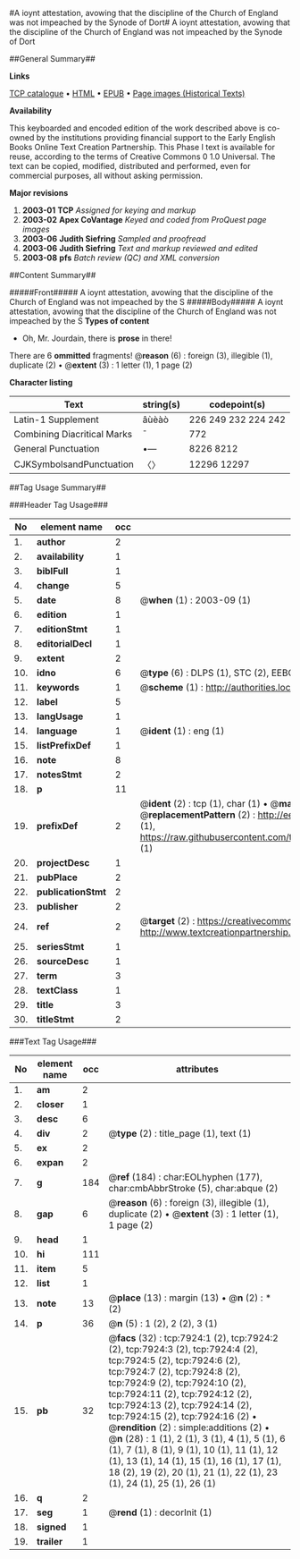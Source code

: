 #A ioynt attestation, avowing that the discipline of the Church of England was not impeached by the Synode of Dort#
A ioynt attestation, avowing that the discipline of the Church of England was not impeached by the Synode of Dort

##General Summary##

**Links**

[TCP catalogue](http://www.ota.ox.ac.uk/tcp/)  • 
[HTML](http://tei.it.ox.ac.uk/tcp/Texts-HTML/free/A02/A02253.html)  • 
[EPUB](http://tei.it.ox.ac.uk/tcp/Texts-EPUB/free/A02/A02253.epub) • 
[Page images (Historical Texts)](https://data.historicaltexts.jisc.ac.uk/view?pubId=eebo-99843209e&pageId=eebo-99843209e-7924-1)

**Availability**

This keyboarded and encoded edition of the
	       work described above is co-owned by the institutions
	       providing financial support to the Early English Books
	       Online Text Creation Partnership. This Phase I text is
	       available for reuse, according to the terms of Creative
	       Commons 0 1.0 Universal. The text can be copied,
	       modified, distributed and performed, even for
	       commercial purposes, all without asking permission.

**Major revisions**

1. __2003-01__ __TCP__ *Assigned for keying and markup*
1. __2003-02__ __Apex CoVantage__ *Keyed and coded from ProQuest page images*
1. __2003-06__ __Judith Siefring__ *Sampled and proofread*
1. __2003-06__ __Judith Siefring__ *Text and markup reviewed and edited*
1. __2003-08__ __pfs__ *Batch review (QC) and XML conversion*

##Content Summary##

#####Front#####
A ioynt attestation, avowing that the discipline of the Church of England was not impeached by the S
#####Body#####
A ioynt attestation, avowing that the discipline of the Church of England was not impeached by the S
**Types of content**

  * Oh, Mr. Jourdain, there is **prose** in there!

There are 6 **ommitted** fragments! 
 @__reason__ (6) : foreign (3), illegible (1), duplicate (2)  •  @__extent__ (3) : 1 letter (1), 1 page (2)

**Character listing**


|Text|string(s)|codepoint(s)|
|---|---|---|
|Latin-1 Supplement|âùèàò|226 249 232 224 242|
|Combining             Diacritical Marks|̄|772|
|General Punctuation|•—|8226 8212|
|CJKSymbolsandPunctuation|〈〉|12296 12297|

##Tag Usage Summary##

###Header Tag Usage###

|No|element name|occ|attributes|
|---|---|---|---|
|1.|__author__|2||
|2.|__availability__|1||
|3.|__biblFull__|1||
|4.|__change__|5||
|5.|__date__|8| @__when__ (1) : 2003-09 (1)|
|6.|__edition__|1||
|7.|__editionStmt__|1||
|8.|__editorialDecl__|1||
|9.|__extent__|2||
|10.|__idno__|6| @__type__ (6) : DLPS (1), STC (2), EEBO-CITATION (1), PROQUEST (1), VID (1)|
|11.|__keywords__|1| @__scheme__ (1) : http://authorities.loc.gov/ (1)|
|12.|__label__|5||
|13.|__langUsage__|1||
|14.|__language__|1| @__ident__ (1) : eng (1)|
|15.|__listPrefixDef__|1||
|16.|__note__|8||
|17.|__notesStmt__|2||
|18.|__p__|11||
|19.|__prefixDef__|2| @__ident__ (2) : tcp (1), char (1)  •  @__matchPattern__ (2) : ([0-9\-]+):([0-9IVX]+) (1), (.+) (1)  •  @__replacementPattern__ (2) : http://eebo.chadwyck.com/downloadtiff?vid=$1&page=$2 (1), https://raw.githubusercontent.com/textcreationpartnership/Texts/master/tcpchars.xml#$1 (1)|
|20.|__projectDesc__|1||
|21.|__pubPlace__|2||
|22.|__publicationStmt__|2||
|23.|__publisher__|2||
|24.|__ref__|2| @__target__ (2) : https://creativecommons.org/publicdomain/zero/1.0/ (1), http://www.textcreationpartnership.org/docs/. (1)|
|25.|__seriesStmt__|1||
|26.|__sourceDesc__|1||
|27.|__term__|3||
|28.|__textClass__|1||
|29.|__title__|3||
|30.|__titleStmt__|2||


###Text Tag Usage###

|No|element name|occ|attributes|
|---|---|---|---|
|1.|__am__|2||
|2.|__closer__|1||
|3.|__desc__|6||
|4.|__div__|2| @__type__ (2) : title_page (1), text (1)|
|5.|__ex__|2||
|6.|__expan__|2||
|7.|__g__|184| @__ref__ (184) : char:EOLhyphen (177), char:cmbAbbrStroke (5), char:abque (2)|
|8.|__gap__|6| @__reason__ (6) : foreign (3), illegible (1), duplicate (2)  •  @__extent__ (3) : 1 letter (1), 1 page (2)|
|9.|__head__|1||
|10.|__hi__|111||
|11.|__item__|5||
|12.|__list__|1||
|13.|__note__|13| @__place__ (13) : margin (13)  •  @__n__ (2) : * (2)|
|14.|__p__|36| @__n__ (5) : 1 (2), 2 (2), 3 (1)|
|15.|__pb__|32| @__facs__ (32) : tcp:7924:1 (2), tcp:7924:2 (2), tcp:7924:3 (2), tcp:7924:4 (2), tcp:7924:5 (2), tcp:7924:6 (2), tcp:7924:7 (2), tcp:7924:8 (2), tcp:7924:9 (2), tcp:7924:10 (2), tcp:7924:11 (2), tcp:7924:12 (2), tcp:7924:13 (2), tcp:7924:14 (2), tcp:7924:15 (2), tcp:7924:16 (2)  •  @__rendition__ (2) : simple:additions (2)  •  @__n__ (28) : 1 (1), 2 (1), 3 (1), 4 (1), 5 (1), 6 (1), 7 (1), 8 (1), 9 (1), 10 (1), 11 (1), 12 (1), 13 (1), 14 (1), 15 (1), 16 (1), 17 (1), 18 (2), 19 (2), 20 (1), 21 (1), 22 (1), 23 (1), 24 (1), 25 (1), 26 (1)|
|16.|__q__|2||
|17.|__seg__|1| @__rend__ (1) : decorInit (1)|
|18.|__signed__|1||
|19.|__trailer__|1||
